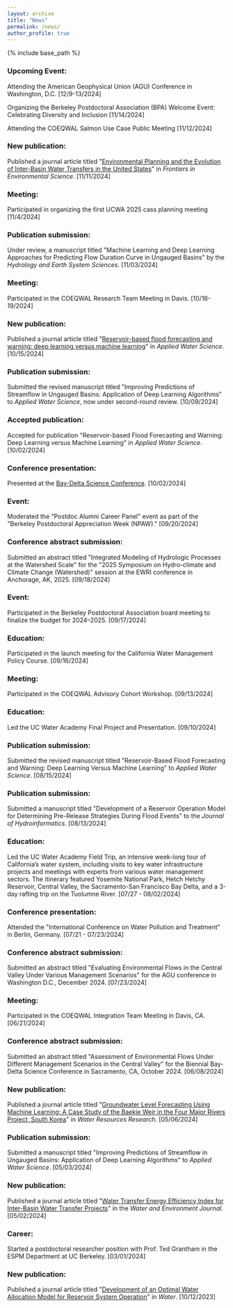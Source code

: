 ```yaml
---
layout: archive
title: "News"
permalink: /news/
author_profile: true
---
```


{% include base_path %}

### Upcoming Event:
Attending the American Geophysical Union (AGU) Conference in Washington, D.C. [12/9-13/2024]

Organizing the Berkeley Postdoctoral Association (BPA) Welcome Event: Celebrating Diversity and Inclusion [11/14/2024]

Attending the COEQWAL Salmon Use Case Public Meeting [11/12/2024]



### New publication:
Published a journal article titled "[Environmental Planning and the Evolution of Inter-Basin Water Transfers in the United States]( https://doi.org/10.3389/fenvs.2024.1489917)" in _Frontiers in Environmental Science_. [11/11/2024]
### Meeting:
Participated in organizing the first UCWA 2025 cass planning meeting [11/4/2024]
### Publication submission:
Under review, a manuscript titled "Machine Learning and Deep Learning Approaches for Predicting Flow Duration Curve in Ungauged Basins" by the _Hydrology and Earth System Sciences_. [11/03/2024]
### Meeting:
Participated in the COEQWAL Research Team Meeting in Davis. [10/18-19/2024]
### New publication:
Published a journal article titled "[Reservoir-based flood forecasting and warning: deep learning versus machine learning](https://doi.org/10.1007/s13201-024-02298-w)" in _Applied Water Science_. [10/15/2024]
### Publication submission:
Submitted the revised manuscript titled "Improving Predictions of Streamflow in Ungauged Basins: Application of Deep Learning Algorithms" to _Applied Water Science_, now under second-round review. [10/09/2024]
### Accepted publication:
Accepted for publication "Reservoir-based Flood Forecasting and Warning: Deep Learning versus Machine Learning" in _Applied Water Science_. [10/02/2024]
### Conference presentation:
Presented at the [Bay-Delta Science Conference](https://www.baydeltascienceconference.com/_files/ugd/8ee68f_2031bd461ef342419eb6aea618286449.pdf). [10/02/2024]
### Event:
Moderated the "Postdoc Alumni Career Panel" event as part of the "Berkeley Postdoctoral Appreciation Week (NPAW)." [09/20/2024]
### Conference abstract submission:
Submitted an abstract titled "Integrated Modeling of Hydrologic Processes at the Watershed Scale" for the "2025 Symposium on Hydro-climate and Climate Change (Watershed)" session at the EWRI conference in Anchorage, AK, 2025. [09/18/2024]
### Event:
Participated in the Berkeley Postdoctoral Association board meeting to finalize the budget for 2024–2025. [09/17/2024]
### Education:
Participated in the launch meeting for the California Water Management Policy Course. [09/16/2024]
### Meeting:
Participated in the COEQWAL Advisory Cohort Workshop. [09/13/2024]
### Education:
Led the UC Water Academy Final Project and Presentation. [09/10/2024]
### Publication submission:
Submitted the revised manuscript titled "Reservoir-Based Flood Forecasting and Warning: Deep Learning Versus Machine Learning" to _Applied Water Science_. [08/15/2024]
### Publication submission:
Submitted a manuscript titled "Development of a Reservoir Operation Model for Determining Pre-Release Strategies During Flood Events" to the _Journal of Hydroinformatics_. [08/13/2024]
### Education:
Led the UC Water Academy Field Trip, an intensive week-long tour of California’s water system, including visits to key water infrastructure projects and meetings with experts from various water management sectors. The itinerary featured Yosemite National Park, Hetch Hetchy Reservoir, Central Valley, the Sacramento-San Francisco Bay Delta, and a 3-day rafting trip on the Tuolumne River. [07/27 - 08/02/2024]
### Conference presentation:
Attended the "International Conference on Water Pollution and Treatment" in Berlin, Germany. [07/21 - 07/23/2024]
### Conference abstract submission:
Submitted an abstract titled "Evaluating Environmental Flows in the Central Valley Under Various Management Scenarios" for the AGU conference in Washington D.C., December 2024. [07/23/2024]
### Meeting:
Participated in the COEQWAL Integration Team Meeting in Davis, CA. [06/21/2024]
### Conference abstract submission:
Submitted an abstract titled "Assessment of Environmental Flows Under Different Management Scenarios in the Central Valley" for the Biennial Bay-Delta Science Conference in Sacramento, CA, October 2024. [06/08/2024]
### New publication:
Published a journal article titled "[Groundwater Level Forecasting Using Machine Learning: A Case Study of the Baekje Weir in the Four Major Rivers Project, South Korea](https://doi.org/10.1029/2022WR032779)" in _Water Resources Research_. [05/06/2024]
### Publication submission:
Submitted a manuscript titled "Improving Predictions of Streamflow in Ungauged Basins: Application of Deep Learning Algorithms" to _Applied Water Science_. [05/03/2024]
### New publication:
Published a journal article titled "[Water Transfer Energy Efficiency Index for Inter-Basin Water Transfer Projects](https://doi.org/10.1111/wej.12929)" in the _Water and Environment Journal_. [05/02/2024]
### Career:
Started a postdoctoral researcher position with Prof. Ted Grantham in the ESPM Department at UC Berkeley. [03/01/2024]
### New publication:
Published a journal article titled "[Development of an Optimal Water Allocation Model for Reservoir System Operation](https://doi.org/10.3390/w15203555)" in _Water_. [10/12/2023]
